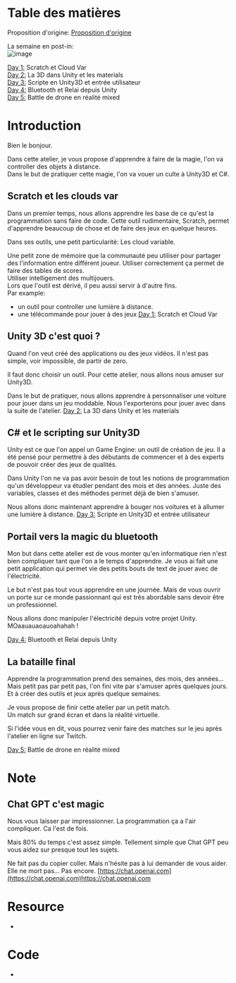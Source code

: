 

# Table des matières

Proposition d'origine:  [Proposition d'origine](https://github.com/EloiStree/HelloRC/blob/main/BonjourUnity3D/Atelier_300GamingSpace.md)  

La semaine en post-in:  
![image](https://github.com/EloiStree/HelloRC/assets/20149493/d70d0332-4055-4dfa-9cce-beb721bc3591)  

[Day 1:](https://github.com/EloiStree/HelloRC/blob/main/FR/February2024/2024_02_26_Day1.md) Scratch et Cloud Var   
[Day 2:](https://github.com/EloiStree/HelloRC/blob/main/FR/February2024/2024_02_27_Day2.md) La 3D dans Unity et les materials  
[Day 3:](https://github.com/EloiStree/HelloRC/blob/main/FR/February2024/2024_02_28_Day3.md) Scripte en Unity3D et entrée utilisateur  
[Day 4:](https://github.com/EloiStree/HelloRC/blob/main/FR/February2024/2024_02_29_Day4.md) Bluetooth et Relai depuis Unity  
[Day 5:](https://github.com/EloiStree/HelloRC/blob/main/FR/February2024/2024_03_01_Day5.md) Battle de drone en réalité mixed  


# Introduction

Bien le bonjour.     

Dans cette atelier, je vous propose d'apprendre à faire de la magie, l'on va controller des objets à distance.  
Dans le but de pratiquer cette magie, l'on va vouer un culte à Unity3D et C#.


## Scratch et les clouds var

Dans un premier temps, nous allons apprendre les base de ce qu'est la programmation sans faire de code.
Cette outil rudimentaire, Scratch, permet d'apprendre beaucoup de chose et de faire des jeux en quelque heures.

Dans ses outils, une petit particularité: Les cloud variable.

Une petit zone de mémoire que la communauté peu utiliser pour partager des l'information entre différent joueur.
Utiliser correctement ça permet de faire des tables de scores.  
Utiliser intelligement des multijouers.   
Lors que l'outil est dérivé, il peu aussi servir à d'autre fins.  
Par example:
- un outil pour controller une lumière à distance.    
- une télécommande pour jouer à des jeux
[Day 1:](https://github.com/EloiStree/HelloRC/blob/main/FR/February2024/2024_02_26_Day1.md) Scratch et Cloud Var 


## Unity 3D c'est quoi ?

Quand l'on veut créé des applications ou des jeux vidéos. 
Il n'est pas simple, voir impossible, de partir de zero.

Il faut donc choisir un outil.
Pour cette atelier, nous allons nous amuser sur Unity3D.

Dans le but de pratiquer, nous allons apprendre à personnaliser une voiture pour jouer dans un jeu moddable.
Nous l'exporterons pour jouer avec dans la suite de l'atelier.
[Day 2:](https://github.com/EloiStree/HelloRC/blob/main/FR/February2024/2024_02_27_Day2.md) La 3D dans Unity et les materials  

## C# et le scripting sur Unity3D

Unity est ce que l'on appel un Game Engine: un outil de création de jeu.
Il a été pensé pour permettre à des débutants de commencer et à des experts de pouvoir créer des jeux de qualités.

Dans Unity l'on ne va pas avoir besoin de tout les notions de programmation  qu'un développeur va étudier pendant des mois et des années. 
Juste des variables, classes et des méthodes permet déjà de bien s'amuser.

Nous allons donc maintenant apprendre à bouger nos voitures et à allumer une lumière à distance.
[Day 3:](https://github.com/EloiStree/HelloRC/blob/main/FR/February2024/2024_02_28_Day3.md) Scripte en Unity3D et entrée utilisateur  


## Portail vers la magic du bluetooth

Mon but dans cette atelier est de vous monter qu'en informatique rien n'est bien compliquer tant que l'on a le temps d'apprendre. 
Je vous ai fait une petit application qui permet vie des petits bouts de text de jouer avec de l'électricité.

Le but n'est pas tout vous apprendre en une journée. Mais de vous ouvrir un porte sur ce monde passionnant qui est très abordable sans devoir être un professionnel.

Nous allons donc manipuler l'électricité depuis votre projet Unity.
MOaauauaoauoahahah !

[Day 4:](https://github.com/EloiStree/HelloRC/blob/main/FR/February2024/2024_02_29_Day4.md) Bluetooth et Relai depuis Unity  

## La bataille final

Apprendre la programmation prend des semaines, des mois, des années...
Mais petit pas par petit pas, l'on fini vite par s'amuser après quelques jours.
Et à créer des outils et jeux après quelque semaines.

Je vous propose de finir cette atelier par un petit match.  
Un match sur grand écran et dans la réalité virtuelle.  

Si l'idée vous en dit, vous pourrez venir faire des matches sur le jeu après l'atelier en ligne sur Twitch.

[Day 5:](https://github.com/EloiStree/HelloRC/blob/main/FR/February2024/2024_03_01_Day5.md) Battle de drone en réalité mixed  

# Note 

## Chat GPT c'est magic

Nous vous laisser par impressionner. 
La programmation ça a l'air compliquer.
Ca l'est de fois.

Mais 80% du temps c'est assez simple.
Tellement simple que Chat GPT peu vous aidez sur presque tout les sujets.

Ne fait pas du copier coller. 
Mais n'hésite pas à lui demander de vous aider.
Elle ne mort pas... Pas encore.
[https://chat.openai.com](https://chat.openai.com)https://chat.openai.com



# Resource

-
 
# Code

-







